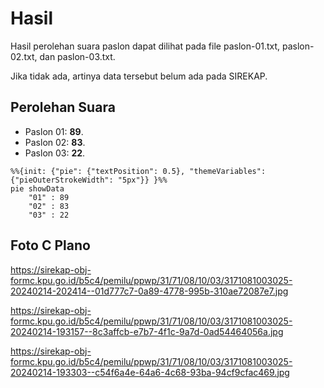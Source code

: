 # Hasil

Hasil perolehan suara paslon dapat dilihat pada file paslon-01.txt, paslon-02.txt, dan paslon-03.txt.

Jika tidak ada, artinya data tersebut belum ada pada SIREKAP.

## Perolehan Suara

 * Paslon 01: **89**.
 * Paslon 02: **83**.
 * Paslon 03: **22**.

```mermaid
%%{init: {"pie": {"textPosition": 0.5}, "themeVariables": {"pieOuterStrokeWidth": "5px"}} }%%
pie showData
    "01" : 89
    "02" : 83
    "03" : 22
```
## Foto C Plano

https://sirekap-obj-formc.kpu.go.id/b5c4/pemilu/ppwp/31/71/08/10/03/3171081003025-20240214-202414--01d777c7-0a89-4778-995b-310ae72087e7.jpg

https://sirekap-obj-formc.kpu.go.id/b5c4/pemilu/ppwp/31/71/08/10/03/3171081003025-20240214-193157--8c3affcb-e7b7-4f1c-9a7d-0ad54464056a.jpg

https://sirekap-obj-formc.kpu.go.id/b5c4/pemilu/ppwp/31/71/08/10/03/3171081003025-20240214-193303--c54f6a4e-64a6-4c68-93ba-94cf9cfac469.jpg
